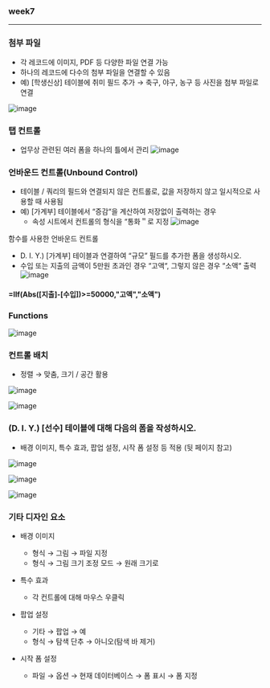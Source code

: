 
### week7
----------------
### 첨부 파일
- 각 레코드에 이미지, PDF 등 다양한 파일 연결 가능
- 하나의 레코드에 다수의 첨부 파일을 연결할 수 있음
- 예) [학생신상] 테이블에 취미 필드 추가 → 축구, 야구, 농구 등 사진을 첨부 파일로 연결

![image](https://user-images.githubusercontent.com/97229292/167518053-4a829f5a-bbb1-4738-9c73-7cf70e242aba.png)

### 탭 컨트롤
- 업무상 관련된 여러 폼을 하나의 틀에서 관리
![image](https://user-images.githubusercontent.com/97229292/167518326-1a39a4f1-0cbf-4618-b740-58139aefa9d4.png)


### 언바운드 컨트롤(Unbound Control)
 - 테이블 / 쿼리의 필드와 연결되지 않은 컨트롤로, 값을 저장하지 않고 일시적으로 사용할 때 사용됨
 - 예) [가계부] 테이블에서 “증감“을 계산하여 저장없이 출력하는 경우
    - 속성 시트에서 컨트롤의 형식을 “통화＂로 지정
![image](https://user-images.githubusercontent.com/97229292/167518867-699106b8-53c9-4298-ac67-672b48b95740.png)

함수를 사용한 언바운드 컨트롤
- D. I. Y.) [가계부] 테이블과 연결하여 “규모” 필드를 추가한 폼을 생성하시오.
 - 수입 또는 지출의 금액이 5만원 초과인 경우 “고액“, 그렇지 않은 경우 “소액“ 출력
![image](https://user-images.githubusercontent.com/97229292/167519663-8c0810f1-067d-42a8-83fc-006ded40be20.png)


#### =IIf(Abs([지출]-[수입])>=50000,"고액","소액")


### Functions
![image](https://user-images.githubusercontent.com/97229292/167519757-56123f95-7496-4007-b80e-623ef6aea040.png)

### 컨트롤 배치
- 정렬 → 맞춤,  크기 / 공간 활용

![image](https://user-images.githubusercontent.com/97229292/167520356-44572fa1-fc93-477f-bbed-68955156f4b4.png)

![image](https://user-images.githubusercontent.com/97229292/167520318-f7fa2fc0-df32-4c62-ab18-8f6af84f8490.png)

### (D. I. Y.) [선수] 테이블에 대해 다음의 폼을 작성하시오.
- 배경 이미지, 특수 효과, 팝업 설정, 시작 폼 설정 등 적용 (뒷 페이지 참고)

![image](https://user-images.githubusercontent.com/97229292/167520555-2c9b39c1-eaf1-450f-b54d-490831636258.png)


![image](https://user-images.githubusercontent.com/97229292/167520943-6b19a42b-8158-4a3f-a615-b6a1d1075c9c.png)

![image](https://user-images.githubusercontent.com/97229292/167521072-d2ec4f35-c2d6-401a-bdd4-d3774eacc915.png)

### 기타 디자인 요소
- 배경 이미지
  - 형식 → 그림 → 파일 지정
  - 형식 → 그림 크기 조정 모드 → 원래 크기로
 
- 특수 효과
   - 각 컨트롤에 대해 마우스 우클릭

- 팝업 설정
     - 기타 → 팝업 → 예
     - 형식 → 탐색 단추 → 아니오(탐색 바 제거)

- 시작 폼 설정
     - 파일 → 옵션 → 현재 데이터베이스 → 폼 표시 → 폼 지정



